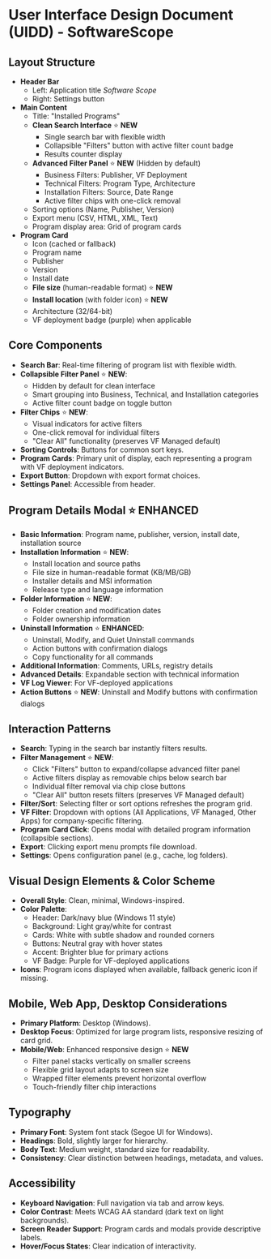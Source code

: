 # User Interface Design Document (UIDD) - SoftwareScope

## Layout Structure
- **Header Bar**  
  - Left: Application title *Software Scope*  
  - Right: Settings button  
- **Main Content**  
  - Title: "Installed Programs"  
  - **Clean Search Interface** ⭐ **NEW**
    - Single search bar with flexible width
    - Collapsible "Filters" button with active filter count badge
    - Results counter display
  - **Advanced Filter Panel** ⭐ **NEW** (Hidden by default)
    - Business Filters: Publisher, VF Deployment
    - Technical Filters: Program Type, Architecture
    - Installation Filters: Source, Date Range
    - Active filter chips with one-click removal
  - Sorting options (Name, Publisher, Version)  
  - Export menu (CSV, HTML, XML, Text)  
  - Program display area: Grid of program cards  
- **Program Card**  
  - Icon (cached or fallback)  
  - Program name  
  - Publisher  
  - Version  
  - Install date  
  - **File size** (human-readable format) ⭐ **NEW**
  - **Install location** (with folder icon) ⭐ **NEW**
  - Architecture (32/64-bit)
  - VF deployment badge (purple) when applicable

## Core Components
- **Search Bar**: Real-time filtering of program list with flexible width.  
- **Collapsible Filter Panel** ⭐ **NEW**: 
  - Hidden by default for clean interface
  - Smart grouping into Business, Technical, and Installation categories
  - Active filter count badge on toggle button
- **Filter Chips** ⭐ **NEW**: 
  - Visual indicators for active filters
  - One-click removal for individual filters
  - "Clear All" functionality (preserves VF Managed default)
- **Sorting Controls**: Buttons for common sort keys.  
- **Program Cards**: Primary unit of display, each representing a program with VF deployment indicators.  
- **Export Button**: Dropdown with export format choices.  
- **Settings Panel**: Accessible from header.

## Program Details Modal ⭐ **ENHANCED**
- **Basic Information**: Program name, publisher, version, install date, installation source
- **Installation Information** ⭐ **NEW**:
  - Install location and source paths
  - File size in human-readable format (KB/MB/GB)
  - Installer details and MSI information
  - Release type and language information
- **Folder Information** ⭐ **NEW**:
  - Folder creation and modification dates
  - Folder ownership information
- **Uninstall Information** ⭐ **ENHANCED**:
  - Uninstall, Modify, and Quiet Uninstall commands
  - Action buttons with confirmation dialogs
  - Copy functionality for all commands
- **Additional Information**: Comments, URLs, registry details
- **Advanced Details**: Expandable section with technical information
- **VF Log Viewer**: For VF-deployed applications
- **Action Buttons** ⭐ **NEW**: Uninstall and Modify buttons with confirmation dialogs  

## Interaction Patterns
- **Search**: Typing in the search bar instantly filters results.  
- **Filter Management** ⭐ **NEW**: 
  - Click "Filters" button to expand/collapse advanced filter panel
  - Active filters display as removable chips below search bar
  - Individual filter removal via chip close buttons
  - "Clear All" button resets filters (preserves VF Managed default)
- **Filter/Sort**: Selecting filter or sort options refreshes the program grid.  
- **VF Filter**: Dropdown with options (All Applications, VF Managed, Other Apps) for company-specific filtering.  
- **Program Card Click**: Opens modal with detailed program information (collapsible sections).  
- **Export**: Clicking export menu prompts file download.  
- **Settings**: Opens configuration panel (e.g., cache, log folders).  

## Visual Design Elements & Color Scheme
- **Overall Style**: Clean, minimal, Windows-inspired.  
- **Color Palette**:  
  - Header: Dark/navy blue (Windows 11 style)  
  - Background: Light gray/white for contrast  
  - Cards: White with subtle shadow and rounded corners  
  - Buttons: Neutral gray with hover states  
  - Accent: Brighter blue for primary actions  
  - VF Badge: Purple for VF-deployed applications  
- **Icons**: Program icons displayed when available, fallback generic icon if missing.  

## Mobile, Web App, Desktop Considerations
- **Primary Platform**: Desktop (Windows).  
- **Desktop Focus**: Optimized for large program lists, responsive resizing of card grid.  
- **Mobile/Web**: Enhanced responsive design ⭐ **NEW**
  - Filter panel stacks vertically on smaller screens
  - Flexible grid layout adapts to screen size
  - Wrapped filter elements prevent horizontal overflow
  - Touch-friendly filter chip interactions  

## Typography
- **Primary Font**: System font stack (Segoe UI for Windows).  
- **Headings**: Bold, slightly larger for hierarchy.  
- **Body Text**: Medium weight, standard size for readability.  
- **Consistency**: Clear distinction between headings, metadata, and values.  

## Accessibility
- **Keyboard Navigation**: Full navigation via tab and arrow keys.  
- **Color Contrast**: Meets WCAG AA standard (dark text on light backgrounds).  
- **Screen Reader Support**: Program cards and modals provide descriptive labels.  
- **Hover/Focus States**: Clear indication of interactivity.  
